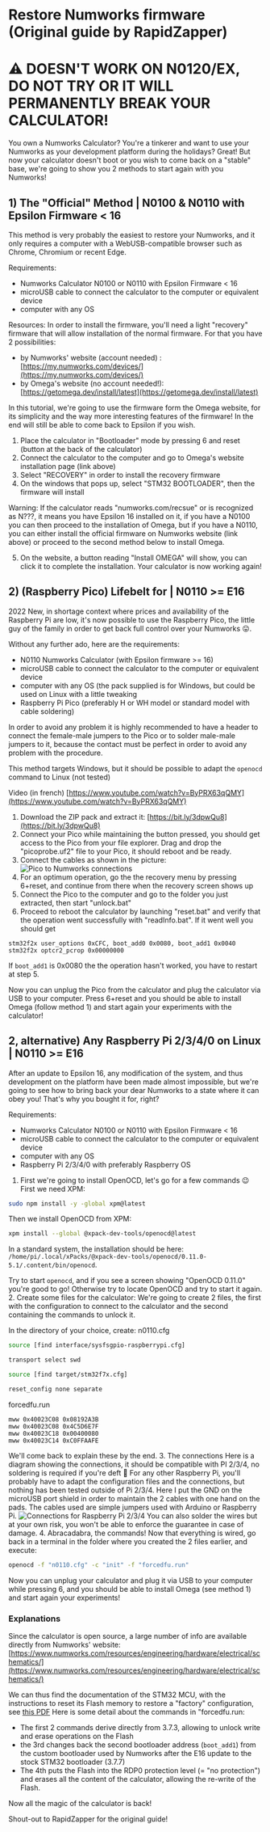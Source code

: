 # Restore Numworks firmware (Original guide by RapidZapper)

# ⚠️ DOESN'T WORK ON N0120/EX, DO NOT TRY OR IT WILL PERMANENTLY BREAK YOUR CALCULATOR!

You own a Numworks Calculator? You're a tinkerer and want to use your Numworks as your development platform during the holidays? Great! But now your calculator doesn't boot or you wish to come back on a "stable" base, we're going to show you 2 methods to start again with you Numworks!

## 1) The "Official" Method | N0100 & N0110 with Epsilon Firmware < 16

This method is very probably the easiest to restore your Numworks, and it only requires a computer with a WebUSB-compatible browser such as Chrome, Chromium or recent Edge.

Requirements:
- Numworks Calculator N0100 or N0110 with Epsilon Firmware < 16
- microUSB cable to connect the calculator to the computer or equivalent device
- computer with any OS

Resources:
In order to install the firmware, you'll need a light "recovery" firmware that will allow installation of the normal firmware.
For that you have 2 possibilities:
- by Numworks' website (account needed) : [https://my.numworks.com/devices/](https://my.numworks.com/devices/)
- by Omega's website (no account needed!): [https://getomega.dev/install/latest](https://getomega.dev/install/latest)

In this tutorial, we're going to use the firmware form the Omega website, for its simplicity and the way more interesting features of the firmware!
In the end will still be able to come back to Epsilon if you wish.

1. Place the calculator in "Bootloader" mode by pressing 6 and reset (button at the back of the calculator)
2. Connect the calculator to the computer and go to Omega's website installation page (link above)
3. Select "RECOVERY" in order to install the recovery firmware
4. On the windows that pops up, select "STM32 BOOTLOADER", then the firmware will install

Warning: If the calculator reads "numworks.com/recsue" or is recognized as N???, it means you have Epsilon 16 installed on it, if you have a N0100 you can then proceed to the installation of Omega, but if you have a N0110, you can either install the official firmware on Numworks website (link above) or proceed to the second method below to install Omega.

5. On the website, a button reading "Install OMEGA" will show, you can click it to complete the installation.
Your calculator is now working again!

## 2) (Raspberry Pico) Lifebelt for <??> | N0110 >= E16

2022 New, in shortage context where prices and availability of the Raspberry Pi are low, it's now possible to use the Raspberry Pico, the little guy of the family in order to get back full control over your Numworks 😛.

Without any further ado, here are the requirements:

- N0110 Numworks Calculator (with Epsilon firmware >= 16)
- microUSB cable to connect the calculator to the computer or equivalent device
- computer with any OS (the pack supplied is for Windows, but could be used on Linux with a little tweaking
- Raspberry Pi Pico (preferably H or WH model or standard model with cable soldering)

In order to avoid any problem it is highly recommended to have a header to connect the female-male jumpers to the Pico or to solder male-male jumpers to it, because the contact must be perfect in order to avoid any problem with the procedure.

This method targets Windows, but it should be possible to adapt the `openocd` command to Linux (not tested)

Video (in french)  [https://www.youtube.com/watch?v=ByPRX63qQMY](https://www.youtube.com/watch?v=ByPRX63qQMY)

1. Download the ZIP pack and extract it: [https://bit.ly/3dpwQu8](https://bit.ly/3dpwQu8)
2. Connect your Pico while maintaining the button pressed, you should get access to the Pico from your file explorer. Drag and drop the "picoprobe.uf2" file to your Pico, it should reboot and be ready.
3. Connect the cables as shown in the picture: ![Pico to Numworks connections](pico-connections.png)
4. For an optimum operation, go the the recovery menu by pressing 6+reset, and continue from there when the recovery screen shows up
5. Connect the Pico to the computer and go to the folder you just extracted, then start "unlock.bat"
6. Proceed to reboot the calculator by launching "reset.bat" and verify that the operation went successfully with "readInfo.bat". If it went well you should get
```
stm32f2x user_options 0xCFC, boot_add0 0x0080, boot_add1 0x0040
stm32f2x optcr2_pcrop 0x00000000
```
If `boot_add1` is 0x0080 the the operation hasn't worked, you have to restart at step 5.

Now you can unplug the Pico from the calculator and plug the calculator via USB to your computer. Press 6+reset and you should be able to install Omega (follow method 1) and start again your experiments with the calculator!

## 2, alternative) Any Raspberry Pi 2/3/4/0 on Linux | N0110 >= E16

After an update to Epsilon 16, any modification of the system, and thus development on the platform have been made almost impossible, but we're going to see how to bring back your dear Numworks to a state where it can obey you! That's why you bought it for, right?

Requirements:
- Numworks Calculator N0100 or N0110 with Epsilon Firmware < 16
- microUSB cable to connect the calculator to the computer or equivalent device
- computer with any OS
- Raspberry Pi 2/3/4/0 with preferably Raspberry OS

1. First we're going to install OpenOCD, let's go for a few commands 😉
First we need XPM:
```bash
sudo npm install -y -global xpm@latest
```
Then we install OpenOCD from XPM:
```bash
xpm install --global @xpack-dev-tools/openocd@latest
```
In a standard system, the installation should be here: `/home/pi/.local/xPacks/@xpack-dev-tools/openocd/0.11.0-5.1/.content/bin/openocd`.

Try to start `openocd`, and if you see a screen showing "OpenOCD 0.11.0" you're good to go!
Otherwise try to locate OpenOCD and try to start it again.
2. Create some files for the calculator:
We're going to create 2 files, the first with the configuration to connect to the calculator and the second containing the commands to unlock it.

In the directory of your choice, create:
n0110.cfg
```bash
source [find interface/sysfsgpio-raspberrypi.cfg]

transport select swd

source [find target/stm32f7x.cfg]

reset_config none separate
```
forcedfu.run
```
mww 0x40023C08 0x08192A3B
mww 0x40023C08 0x4C5D6E7F
mww 0x40023C18 0x00400080
mww 0x40023C14 0xC0FFAAFE
```
We'll come back to explain these by the end.
3. The connections
Here is a diagram showing the connections, it should be compatible with PI 2/3/4, no soldering is required if you're deft 🙂
For any other Raspberry Pi, you'll probably have to adapt the configuration files and the connections, but nothing has been tested outside of Pi 2/3/4.
Here I put the GND on the microUSB port shield in order to maintain the 2 cables with one hand on the pads.
The cables used are simple jumpers used with Arduino or Raspberry Pi.
![Connections for Raspberry Pi 2/3/4](rpi-connections.png)
You can also solder the wires but at your own risk, you won't be able to enforce the guarantee in case of damage.
4. Abracadabra, the commands!
Now that everything is wired, go back in a terminal in the folder where you created the 2 files earlier, and execute:
```bash
openocd -f "n0110.cfg" -c "init" -f "forcedfu.run"
```
Now you can unplug your calculator and plug it via USB to your computer while pressing 6, and you should be able to install Omega (see method 1) and start again your experiments!

### Explanations
Since the calculator is open source, a large number of info are available directly from Numworks' website: [https://www.numworks.com/resources/engineering/hardware/electrical/schematics/](https://www.numworks.com/resources/engineering/hardware/electrical/schematics/)

We can thus find the documentation of the STM32 MCU, with the instructions to reset its Flash memory to restore a "factory" configuration, see [this PDF](https://www.numworks.com/resources/engineering/hardware/electrical/parts/stm32f730-arm-mcu-reference-manual-1b6e1356.pdf)
Here is some detail about the commands in "forcedfu.run:
- The first 2 commands derive directly from 3.7.3, allowing to unlock write and erase operations on the Flash
- the 3rd changes back the second bootloader address (`boot_add1`) from the custom bootloader used by Numworks after the E16 update to the stock STM32 bootloader (3.7.7)
- The 4th puts the Flash into the RDP0 protection level (= "no protection") and erases all the content of the calculator, allowing the re-write of the Flash.

Now all the magic of the calculator is back!

Shout-out to RapidZapper for the original guide!
